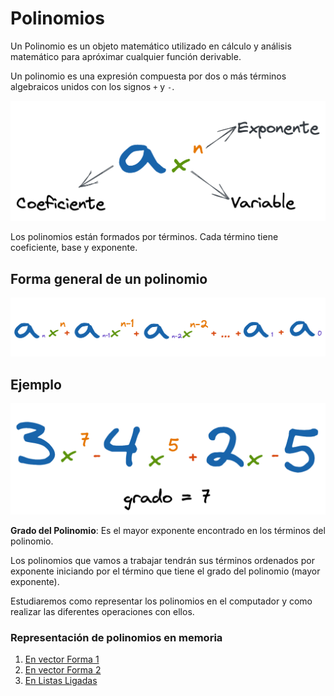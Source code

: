 # Polinomios

Un Polinomio es un objeto matemático utilizado en cálculo y análisis matemático para apróximar cualquier función derivable.

Un polinomio es una expresión compuesta por dos o más términos algebraicos unidos con los signos `+` y `-`.

![Partes de un Polinomio](../assets/polinomios/polinomio_1.png)

Los polinomios están formados por términos. Cada término tiene coeficiente, base y exponente.

## Forma general de un polinomio

![Partes de un Polinomio](../assets//polinomios/polinomio_2.png)

## Ejemplo

![Partes de un Polinomio](../assets//polinomios/polinomio_3.png)

**Grado del Polinomio**: Es el mayor exponente encontrado en los términos del polinomio.

Los polinomios que vamos a trabajar tendrán sus términos ordenados por exponente iniciando por el término que tiene el grado del polinomio (mayor exponente). 

Estudiaremos como representar los polinomios en el computador y como realizar las diferentes operaciones con ellos. 

### Representación de polinomios en memoria

1. [En vector Forma 1](https://github.com/JohnFlorez25/estructura_datos_pcjic/tree/main/1.%20Polinomios/1.%20Vector%20Forma%201)
2. [En vector Forma 2](https://github.com/JohnFlorez25/estructura_datos_pcjic/tree/main/1.%20Polinomios/2.%20Vector%20Forma%202)
3. [En Listas Ligadas](https://github.com/JohnFlorez25/estructura_datos_pcjic/tree/main/1.%20Polinomios/3.%20Listas%20Ligadas)


